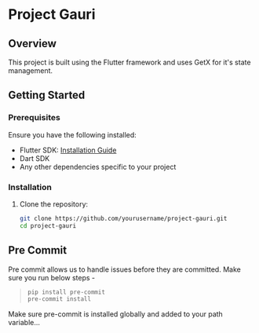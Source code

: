 # Project Gauri

## Overview
This project is built using the Flutter framework and uses GetX for it's state management.

## Getting Started

### Prerequisites
Ensure you have the following installed:
- Flutter SDK: [Installation Guide](https://flutter.dev/docs/get-started/install)
- Dart SDK
- Any other dependencies specific to your project

### Installation
1. Clone the repository:
   ```bash
   git clone https://github.com/yourusername/project-gauri.git
   cd project-gauri

## Pre Commit
Pre commit allows us to handle issues before they are committed.
Make sure you run below steps -
> ```sh
> pip install pre-commit
> pre-commit install
> ```
Make sure pre-commit is installed globally and added to your path variable...
